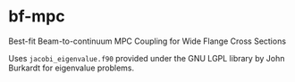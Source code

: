 # bf-mpc
Best-fit Beam-to-continuum MPC Coupling for Wide Flange Cross Sections

Uses `jacobi_eigenvalue.f90` provided under the GNU LGPL library by John Burkardt for eigenvalue problems.
